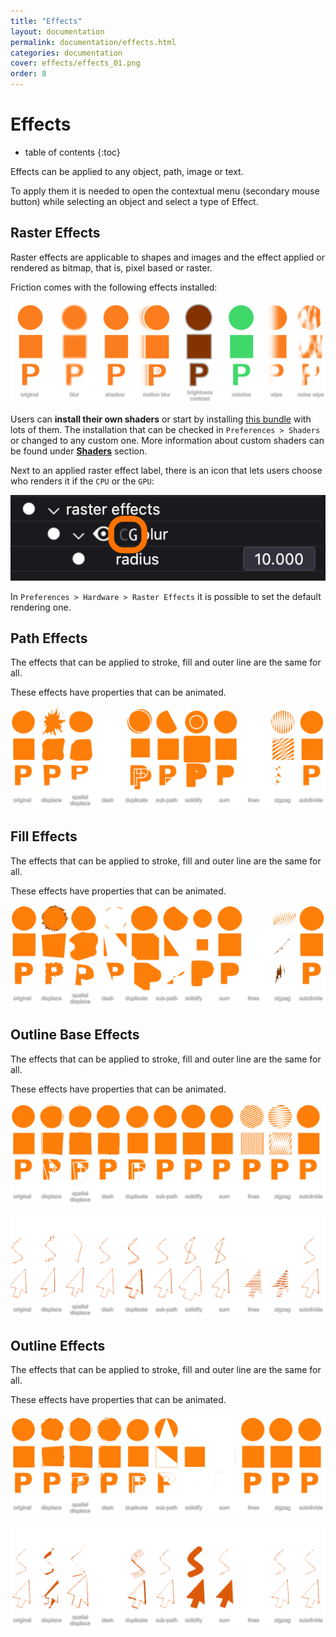 ```yaml
---
title: "Effects"
layout: documentation
permalink: documentation/effects.html
categories: documentation
cover: effects/effects_01.png
order: 8
---
```


# Effects

* table of contents
{:toc}

Effects can be applied to any object, path, image or text.

To apply them it is needed to open  the contextual menu (secondary mouse button) while selecting an object and select a type of Effect.

## Raster Effects

Raster effects are applicable to shapes and images and the effect applied or rendered as bitmap, that is, pixel based or raster.

Friction comes with the following effects installed:

![Raster Effects](/assets/documentation/effects/effects_01.png)

Users can **install their own shaders** or start by installing [this bundle](https://github.com/friction2d/friction-shader-plugins) with lots of them. The installation that can be checked in `Preferences > Shaders` or changed to any custom one. More information about custom shaders can be found under **[Shaders](shaders.html)** section.

Next to an applied raster effect label, there is an icon that lets users choose who renders it if the `CPU` or the `GPU`:

![Rendered by CPU or GPU](/assets/documentation/effects/effects_cg.png)

In `Preferences > Hardware > Raster Effects` it is possible to set the default rendering one.

## Path Effects

The effects that can be applied to stroke, fill and outer line are the same for all.

These effects have properties that can be animated.

![Path Effects](/assets/documentation/effects/effects_02.png)

## Fill Effects

The effects that can be applied to stroke, fill and outer line are the same for all.

These effects have properties that can be animated.

![Fill Effects](/assets/documentation/effects/effects_03.png)

## Outline Base Effects

The effects that can be applied to stroke, fill and outer line are the same for all.

These effects have properties that can be animated.

![Outline base Effects 1](/assets/documentation/effects/effects_04.png)

![Outline base Effects 2](/assets/documentation/effects/effects_05.png)

## Outline Effects

The effects that can be applied to stroke, fill and outer line are the same for all.

These effects have properties that can be animated.

![Outline Effects 1](/assets/documentation/effects/effects_06.png)

![Outline Effects 2](/assets/documentation/effects/effects_07.png)
